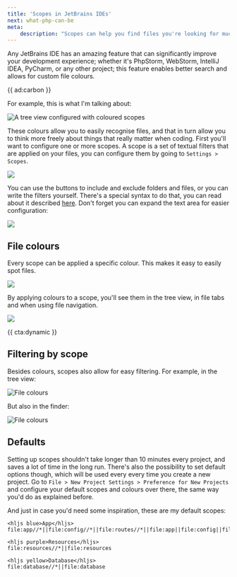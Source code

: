 ```yaml
---
title: 'Scopes in JetBrains IDEs'
next: what-php-can-be
meta:
    description: "Scopes can help you find files you're looking for much more easy."
---
```


Any JetBrains IDE has an amazing feature that can significantly improve your development experience; whether it's PhpStorm, WebStorm, IntelliJ IDEA, PyCharm, or any other project; this feature enables better search and allows for custom file colours. 

{{ ad:carbon }}

For example, this is what I'm talking about:

![A tree view configured with coloured scopes](/resources/img/blog/phpstorm-coloured-scopes/tree-view.png)

These colours allow you to easily recognise files,
and that in turn allow you to think more freely about things that really matter when coding.
First you'll want to configure one or more scopes. 
A scope is a set of textual filters that are applied on your files, you can configure them by going to `Settings > Scopes`.

![](/resources/img/blog/phpstorm-coloured-scopes/scope-configuration.png)

You can use the buttons to include and exclude folders and files, 
or you can write the filters yourself.
There's a special syntax to do that, you can read about it described [here](*https://www.jetbrains.com/help/phpstorm/scope-language-syntax-reference.html). Don't forget you can expand the text area for easier configuration:

![](/resources/img/blog/phpstorm-coloured-scopes/scope-configuration-extended.png)

## File colours

Every scope can be applied a specific colour. 
This makes it easy to easily spot files. 

![](/resources/img/blog/phpstorm-coloured-scopes/file-colours.png)

By applying colours to a scope, you'll see them in the tree view, 
in file tabs and when using file navigation.

![](/resources/img/blog/phpstorm-coloured-scopes/tab-colours.png)

{{ cta:dynamic }}

## Filtering by scope

Besides colours, scopes also allow for easy filtering. For example, in the tree view:

![File colours](/resources/img/blog/phpstorm-coloured-scopes/tree-filter.png)

But also in the finder:

![File colours](/resources/img/blog/phpstorm-coloured-scopes/finder.png)

## Defaults

Setting up scopes shouldn't take longer than 10 minutes every project, 
and saves a lot of time in the long run. 
There's also the possibility to set default options though, 
which will be used every every time you create a new project.
Go to `File > New Project Settings > Preference for New Projects` and configure your default scopes and colours over there, the same way you'd do as explained before.

And just in case you'd need some inspiration, these are my default scopes:

```
<hljs blue>App</hljs>
file:app//*||file:config//*||file:routes//*||file:app||file:config||file:routes||file:src//*||file:src

<hljs purple>Resources</hljs>
file:resources//*||file:resources

<hljs yellow>Database</hljs>
file:database//*||file:database
```
